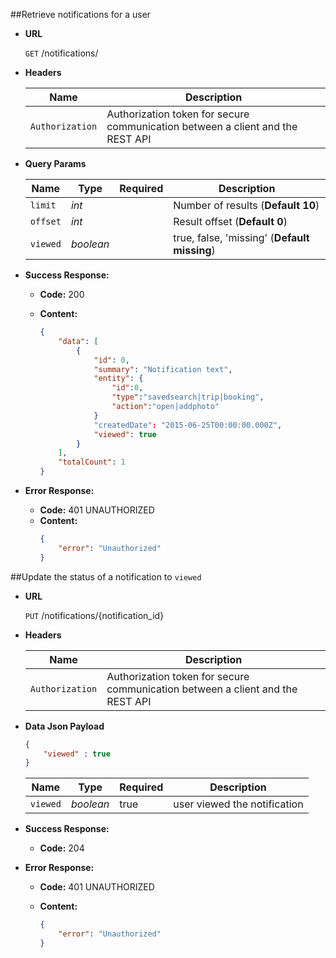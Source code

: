 ##<a name="user-notifications"></a>Retrieve notifications for a user

* **URL**

	`GET`
	/notifications/

* **Headers**

	| Name            | Description                                                                    |
	|-----------------|--------------------------------------------------------------------------------|
	| `Authorization` | Authorization token for secure communication between a client and the REST API |

* **Query Params**

	| Name     | Type      | Required | Description                                  |
	|----------|-----------|----------|----------------------------------------------|
	| `limit`  | *int*     |          | Number of results (**Default 10**)           |
	| `offset` | *int*     |          | Result offset (**Default 0**)                |
	| `viewed` | *boolean* |          | true, false, 'missing' (**Default missing**) |

* **Success Response:**

	* **Code:** 200
	* **Content:**

		```json
		{
			"data": [
				{
					"id": 0,
					"summary": "Notification text",
					"entity": {
						"id":0,
						"type":"savedsearch|trip|booking",
						"action":"open|addphoto"
					}
					"createdDate": "2015-06-25T00:00:00.000Z",
					"viewed": true
				}
			],
			"totalCount": 1
		}
		```

* **Error Response:**

	* **Code:** 401 UNAUTHORIZED
	* **Content:**
		```json
		{
			"error": "Unauthorized"
		}
		```

##<a name="user-update-notification"></a>Update the status of a notification to `viewed`
* **URL**

	`PUT`
	/notifications/{notification_id}

* **Headers**

	| Name            | Description                                                                    |
	|-----------------|--------------------------------------------------------------------------------|
	| `Authorization` | Authorization token for secure communication between a client and the REST API |

* **Data Json Payload**

	```json
	{
		"viewed" : true
	}
	```

	| Name     | Type      | Required      | Description                  |
  |----------|-----------|---------------|------------------------------|
  | `viewed` | *boolean* | true          | user viewed the notification |

* **Success Response:**

	*  **Code:** 204

* **Error Response:**

	* **Code:** 401 UNAUTHORIZED
	* **Content:**

		```json
		{
			"error": "Unauthorized"
		}
		```